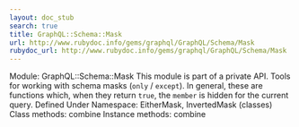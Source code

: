 ```yaml
---
layout: doc_stub
search: true
title: GraphQL::Schema::Mask
url: http://www.rubydoc.info/gems/graphql/GraphQL/Schema/Mask
rubydoc_url: http://www.rubydoc.info/gems/graphql/GraphQL/Schema/Mask
---
```


Module: GraphQL::Schema::Mask
This module is part of a private API.
Tools for working with schema masks (`only` / `except`). 
In general, these are functions which, when they return `true`, the
`member` is hidden for the current query. 
Defined Under Namespace:
EitherMask, InvertedMask (classes)
Class methods:
combine
Instance methods:
combine

